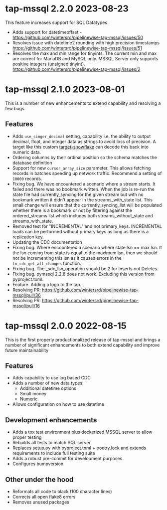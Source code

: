 # tap-mssql 2.2.0 2023-08-23

This feature increases support for SQL Datatypes.

* Adds support for datetimeoffset - https://github.com/wintersrd/pipelinewise-tap-mssql/issues/50
* Resolves issue with datetime2 rounding with high precision timestamps https://github.com/wintersrd/pipelinewise-tap-mssql/issues/51
* Resolves the max and min range for tinyints. The current min and max are correct for MariaDB and MySQL only. MSSQL Server only supports
positive integers (unsigned tinyint). https://github.com/wintersrd/pipelinewise-tap-mssql/issues/2

# tap-mssql 2.1.0 2023-08-01

This is a number of new enhancements to extend capability and resolving a few bugs.

## Features
* Adds `use_singer_decimal` setting, capability i.e. the ability to output decimal, float, and integer data as strings to avoid loss of precision. A target like this custom [target-snowflake](https://github.com/mjsqu/pipelinewise-target-snowflake) can decode this back into numeric data.
* Ordering columns by their ordinal position so the schema matches the database definition
* Support for new `cursor_array_size` parameter. This allows fetching records in batches
speeding up network traffic. Recommend a setting of `10000` records.
* Fixing bug. We have encountered a scenario where a stream starts. It failed and there
 was no bookmark written.
When the job is re-run the state file had currently_syncing for the given stream but with
no bookmark written it didn't appear in the streams_with_state list. This small change will
ensure that the currently_syncing_list will be populated whether there is a bookmark or not
by filtering against the ordered_streams list which includes both streams_without_state and
streams_with_state.
* Removed test for "INCREMENTAL" and not primary_keys.
INCREMENTAL loads can be performed without primary keys as long as there
is a replication key.
* Updating the CDC documentation
* Fixing bug. Where encountered a scenario where state lsn == max lsn.
If the lsn coming from state is equal to the maximum lsn, then we should not be incrementing
this lsn as it causes errors in the `fn_cdc_get_all_changes` function.
* Fixing bug. The _sdc_lsn_operation should be 2 for Inserts not Deletes.
* Fixing bug. pymssql 2.2.8 does not work. Excluding this version from pyproject.toml.
* Feature. Adding a logo to the tap.
* Resolving PR: https://github.com/wintersrd/pipelinewise-tap-mssql/pull/36
* Resolving PR: https://github.com/wintersrd/pipelinewise-tap-mssql/pull/16

# tap-mssql 2.0.0 2022-08-15

This is the first properly productionalized release of tap-mssql and brings a number of significant enhancements to both extend capability and improve future maintainability

## Features
* Adds capability to use log based CDC
* Adds a number of new data types:
  * Additional datetime options
  * Small money
  * Numeric
* Allows configuration on how to use datetime 

## Development enhancements
* Adds a tox test environment plus dockerized MSSQL server to allow proper testing
* Rebuilds all tests to match SQL server
* Replaces setup.py with pyproject.toml + poetry.lock and extends requirements to include full testing suite
* Adds a robust pre-commit for development purposes
* Configures bumpversion

## Other under the hood
* Reformats all code to black (100 character lines)
* Corrects all open flake8 errors
* Removes unused packages
